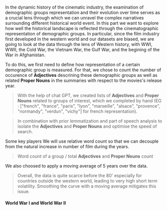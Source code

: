 In the dynamic history of the cinematic industry, the examination of demographic groups representation and their evolution over time serves as a crucial lens through which we can unravel the complex narratives surrounding different historical world event. In this part we want to explore how well the historical landscape is reflected through the cinematographic representation of demographic groups. In particular, since the film industry first developed in the western world and our datasets are biased, we are going to look at the data through the lens of Western history, with WWI, WWII, the Cold War, the Vietnam War, the Gulf War, and the begining of the War in Afghanistan.

To do this, we first need to define how representation of a certain demographic group is measured. For that, we chose to count the number of occurence of **Adjectives** descrining these demographic groups as well as related **Proper Nouns** in the summaries with respect to the movies's release year.
> With the help of chat GPT, we created lists of **Adjectives** and **Proper Nouns** related to groups of interest, which we completed by hand (EG : ["french", "france", "paris", "lyon", "marseille", "alsace", "provence", "normandy", "verdun", "vichy"] for french representation).

> In combination with prior lemmatization and part of speech analysis to isolate the **Adjectives** and **Proper Nouns** and optimise the speed of search. 

Some key players 
We will use relative word count so that we can decouple from the natural increase in number of film during the years.

> Word count of a group / total **Adjectives** and **Proper Nouns** count

We also choosed to apply a moving average of 5 years over the data.

> Overall, the data is quite scarce before the 80' especially for countries outside the western world, leading to very high short term volatility. Smoothing the curve with a moving average mitigates this issue.

#### World War I and World War II ####


